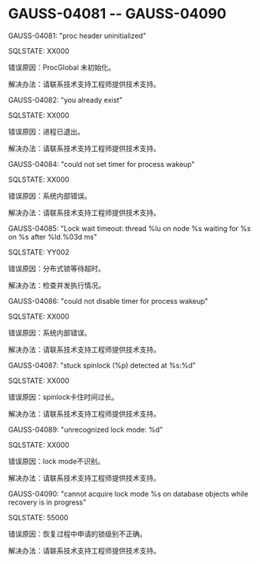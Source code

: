 # GAUSS-04081 -- GAUSS-04090

GAUSS-04081: "proc header uninitialized"

SQLSTATE: XX000

错误原因：ProcGlobal 未初始化。

解决办法：请联系技术支持工程师提供技术支持。

GAUSS-04082: "you already exist"

SQLSTATE: XX000

错误原因：进程已退出。

解决办法：请联系技术支持工程师提供技术支持。

GAUSS-04084: "could not set timer for process wakeup"

SQLSTATE: XX000

错误原因：系统内部错误。

解决办法：请联系技术支持工程师提供技术支持。

GAUSS-04085: "Lock wait timeout: thread %lu on node %s waiting for %s on %s after %ld.%03d ms"

SQLSTATE: YY002

错误原因：分布式锁等待超时。

解决办法：检查并发执行情况。

GAUSS-04086: "could not disable timer for process wakeup"

SQLSTATE: XX000

错误原因：系统内部错误。

解决办法：请联系技术支持工程师提供技术支持。

GAUSS-04087: "stuck spinlock \(%p\) detected at %s:%d"

SQLSTATE: XX000

错误原因：spinlock卡住时间过长。

解决办法：请联系技术支持工程师提供技术支持。

GAUSS-04089: "unrecognized lock mode: %d"

SQLSTATE: XX000

错误原因：lock mode不识别。

解决办法：请联系技术支持工程师提供技术支持。

GAUSS-04090: "cannot acquire lock mode %s on database objects while recovery is in progress"

SQLSTATE: 55000

错误原因：恢复过程中申请的锁级别不正确。

解决办法：请联系技术支持工程师提供技术支持。

